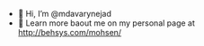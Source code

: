 - 👋 Hi, I’m @mdavarynejad
- 👀 Learn more baout me on my personal page at http://behsys.com/mohsen/


<!---
mdavarynejad/mdavarynejad is a ✨ special ✨ repository because its `README.md` (this file) appears on your GitHub profile.
You can click the Preview link to take a look at your changes.
--->
